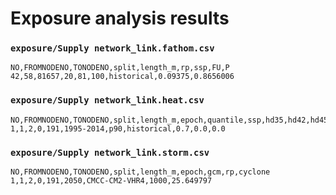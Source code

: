 # Exposure analysis results



### `exposure/Supply network_link.fathom.csv`
```
NO,FROMNODENO,TONODENO,split,length_m,rp,ssp,FU,P
42,58,81657,20,81,100,historical,0.09375,0.8656006
```

### `exposure/Supply network_link.heat.csv`
```
NO,FROMNODENO,TONODENO,split,length_m,epoch,quantile,ssp,hd35,hd42,hd45
1,1,2,0,191,1995-2014,p90,historical,0.7,0.0,0.0
```

### `exposure/Supply network_link.storm.csv`
```
NO,FROMNODENO,TONODENO,split,length_m,epoch,gcm,rp,cyclone
1,1,2,0,191,2050,CMCC-CM2-VHR4,1000,25.649797
```
